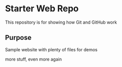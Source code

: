 # Starter Web Repo

This repository is for showing how Git and GitHub work

## Purpose

Sample website with plenty of files for demos

more stuff, even more again